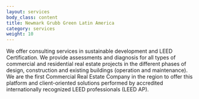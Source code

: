 ```yaml
---
layout: services
body_class: content
title: Newmark Grubb Green Latin America
category: services
weight: 10
---
```

We offer consulting services in sustainable development and LEED Certification. We provide assessments and diagnosis for all types of commercial and residential real estate projects in the different phases of design, construction and existing buildings (operation and maintenance). We are the first Commercial Real Estate Company in the region to offer this platform and client-oriented solutions  performed by accredited internationally recognized LEED professionals (LEED AP).
